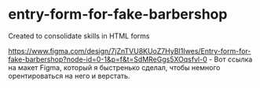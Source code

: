 # entry-form-for-fake-barbershop
Created to consolidate skills in HTML forms

https://www.figma.com/design/7jZnTVU8KUoZ7HyBI1Iwes/Entry-form-for-fake-barbershop?node-id=0-1&p=f&t=SdMReGgs5XOqsfvl-0 - Вот ссылка на макет Figma, который я быстренько сделал, чтобы немного орентироваться на него и верстать.
